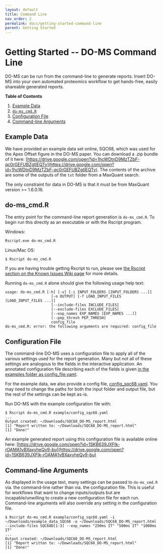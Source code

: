 ```yaml
---
layout: default
title: Command Line
nav_order: 2
permalink: docs/getting-started-command-line
parent: Getting Started
---
```


# Getting Started -- DO-MS Command Line

DO-MS can be run from the command-line to generate reports. Insert DO-MS into your own automated proteomics workflow to get hands-free, easily shareable generated reports.

**Table of Contents**

1. [Example Data](#example-data)
2. [`do-ms_cmd.R`](#do-ms_cmdr)
3. [Configuration File](#configuration-file)
4. [Command-line Arguments](#command-line-arguments)

## Example Data

We have provided an example data set online, SQC68, which was used for the Apex Offset figure in the DO-MS paper. You can download a .zip bundle of it here: [https://drive.google.com/open?id=1hcWDtnD9MzTZbF-qc0rGEFUBZgtlEQTv](https://drive.google.com/open?id=1hcWDtnD9MzTZbF-qc0rGEFUBZgtlEQTv). The contents of the archive are some of the outputs of the `txt` folder from a MaxQuant search.

The only constraint for data in DO-MS is that it must be from MaxQuant version >= 1.6.0.16.


## do-ms_cmd.R

The entry point for the command-line report generation is `do-ms_cmd.R`. To begin run this directly as an executable or with the Rscript program.

Windows:

```bash
Rscript.exe do-ms_cmd.R
```

Linux/Mac OS:

```bash
$ Rscript do-ms_cmd.R
```

If you are having trouble getting Rscript to run, please see [the Rscript section on the Known Issues Wiki page]({{site.baseurl}}/docs/known-issues#r-rscript-issues) for more details.

Running `do-ms_cmd.R` alone should give the following usage help text:

```
usage: do-ms_cmd.R [-h] [-v] [-i INPUT_FOLDERS [INPUT_FOLDERS ...]]
                     [-o OUTPUT] [-f LOAD_INPUT_FILES [LOAD_INPUT_FILES ...]]
                     [--include-files INCLUDE_FILES]
                     [--exclude-files EXCLUDE_FILES]
                     [--exp_names EXP_NAMES [EXP_NAMES ...]]
                     [--pep_thresh PEP_THRESH]
                     config_file
do-ms_cmd.R: error: the following arguments are required: config_file
```

## Configuration File

The command-line DO-MS uses a configuration file to apply all of the various settings used for the report generation. Many but not all of these settings are analogous to the fields in the interactive application. An annotated configuration file describing each of the fields is given [in the examples folder as config_file.yaml](https://github.com/SlavovLab/DO-MS/blob/master/example/config_file.yaml).

For the example data, we also provide a config file, [config_sqc68.yaml](https://github.com/SlavovLab/DO-MS/blob/master/example/config_sqc68.yaml). You may need to change the paths for both the input folder and output file, but the rest of the settings can be kept as-is.

Run DO-MS with the example configuration file with:

```
$ Rscript do-ms_cmd.R example/config_sqc68.yaml
...
Output created: ~/Downloads/SQC68_DO-MS_report.html
[1] "Report written to: ~/Downloads/SQC68_DO-MS_report.html"
[1] "Done!"
```

An example generated report using this configuration file is available online here: [https://drive.google.com/open?id=1SKB639JXFIk-rOAMA1vBXaxyheQv9-bu](https://drive.google.com/open?id=1SKB639JXFIk-rOAMA1vBXaxyheQv9-bu)

## Command-line Arguments

As displayed in the usage text, many settings can be passed to `do-ms_cmd.R` via. the command-line rather than via. the configuration file. This is useful for workflows that want to change inputs/outputs but are incapable/unwilling to create a new configuration file for each run. Command-line arguments will also override any setting in the configuration file.

```
$ Rscript do-ms_cmd.R example/config_sqc68.yaml -i ~/Downloads/example_data_SQC68 -o ~/Downloads/SQC68_DO-MS_report.html --include-files SQC68D[1-3] --exp_names "250ms IT" "500ms IT" "1000ms IT"
...
Output created: ~/Downloads/SQC68_DO-MS_report.html
[1] "Report written to: ~/Downloads/SQC68_DO-MS_report.html"
[1] "Done!"
```
